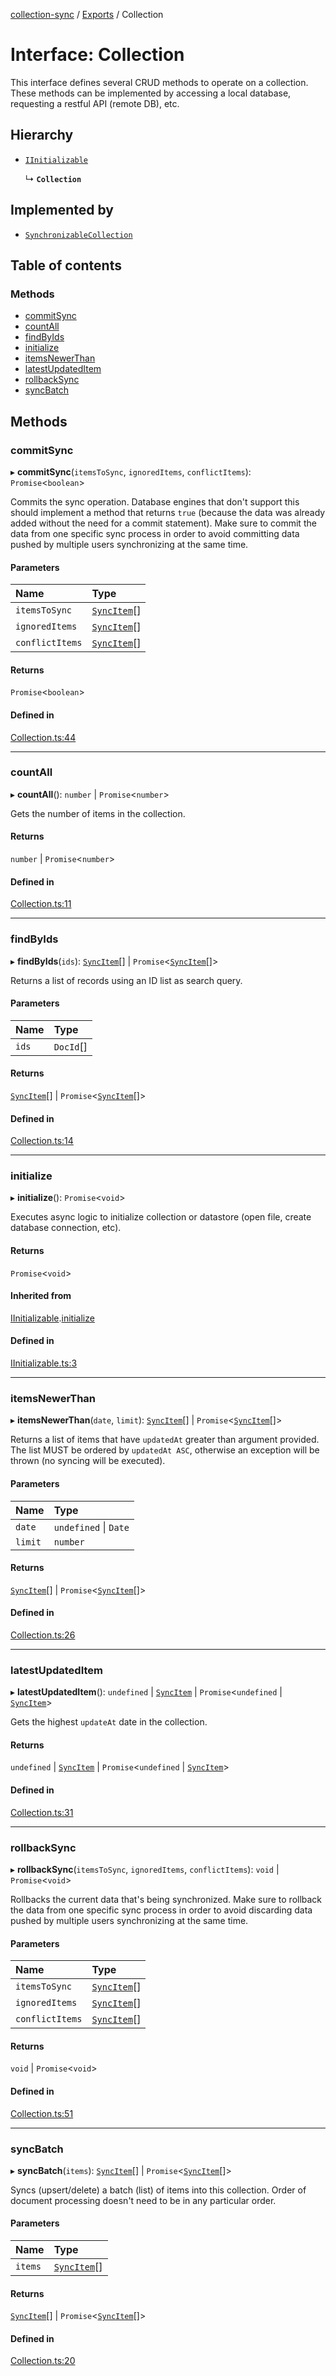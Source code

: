 [collection-sync](../README.md) / [Exports](../modules.md) / Collection

# Interface: Collection

This interface defines several CRUD methods to operate on a collection.
These methods can be implemented by accessing a local database, requesting a restful API (remote DB), etc.

## Hierarchy

- [`IInitializable`](IInitializable.md)

  ↳ **`Collection`**

## Implemented by

- [`SynchronizableCollection`](../classes/SynchronizableCollection.md)

## Table of contents

### Methods

- [commitSync](Collection.md#commitsync)
- [countAll](Collection.md#countall)
- [findByIds](Collection.md#findbyids)
- [initialize](Collection.md#initialize)
- [itemsNewerThan](Collection.md#itemsnewerthan)
- [latestUpdatedItem](Collection.md#latestupdateditem)
- [rollbackSync](Collection.md#rollbacksync)
- [syncBatch](Collection.md#syncbatch)

## Methods

### commitSync

▸ **commitSync**(`itemsToSync`, `ignoredItems`, `conflictItems`): `Promise`<`boolean`\>

Commits the sync operation. Database engines that don't support
this should implement a method that returns `true` (because the
data was already added without the need for a commit statement).
Make sure to commit the data from one specific sync process in order to avoid committing data
pushed by multiple users synchronizing at the same time.

#### Parameters

| Name | Type |
| :------ | :------ |
| `itemsToSync` | [`SyncItem`](../classes/SyncItem.md)[] |
| `ignoredItems` | [`SyncItem`](../classes/SyncItem.md)[] |
| `conflictItems` | [`SyncItem`](../classes/SyncItem.md)[] |

#### Returns

`Promise`<`boolean`\>

#### Defined in

[Collection.ts:44](https://github.com/ChrisVilches/Collection-Sync/blob/b225f12/src/Collection.ts#L44)

___

### countAll

▸ **countAll**(): `number` \| `Promise`<`number`\>

Gets the number of items in the collection.

#### Returns

`number` \| `Promise`<`number`\>

#### Defined in

[Collection.ts:11](https://github.com/ChrisVilches/Collection-Sync/blob/b225f12/src/Collection.ts#L11)

___

### findByIds

▸ **findByIds**(`ids`): [`SyncItem`](../classes/SyncItem.md)[] \| `Promise`<[`SyncItem`](../classes/SyncItem.md)[]\>

Returns a list of records using an ID list as search query.

#### Parameters

| Name | Type |
| :------ | :------ |
| `ids` | `DocId`[] |

#### Returns

[`SyncItem`](../classes/SyncItem.md)[] \| `Promise`<[`SyncItem`](../classes/SyncItem.md)[]\>

#### Defined in

[Collection.ts:14](https://github.com/ChrisVilches/Collection-Sync/blob/b225f12/src/Collection.ts#L14)

___

### initialize

▸ **initialize**(): `Promise`<`void`\>

Executes async logic to initialize collection or datastore (open file, create database connection, etc).

#### Returns

`Promise`<`void`\>

#### Inherited from

[IInitializable](IInitializable.md).[initialize](IInitializable.md#initialize)

#### Defined in

[IInitializable.ts:3](https://github.com/ChrisVilches/Collection-Sync/blob/b225f12/src/IInitializable.ts#L3)

___

### itemsNewerThan

▸ **itemsNewerThan**(`date`, `limit`): [`SyncItem`](../classes/SyncItem.md)[] \| `Promise`<[`SyncItem`](../classes/SyncItem.md)[]\>

Returns a list of items that have `updatedAt` greater than argument provided.
The list MUST be ordered by `updatedAt ASC`, otherwise an exception will be thrown (no syncing
will be executed).

#### Parameters

| Name | Type |
| :------ | :------ |
| `date` | `undefined` \| `Date` |
| `limit` | `number` |

#### Returns

[`SyncItem`](../classes/SyncItem.md)[] \| `Promise`<[`SyncItem`](../classes/SyncItem.md)[]\>

#### Defined in

[Collection.ts:26](https://github.com/ChrisVilches/Collection-Sync/blob/b225f12/src/Collection.ts#L26)

___

### latestUpdatedItem

▸ **latestUpdatedItem**(): `undefined` \| [`SyncItem`](../classes/SyncItem.md) \| `Promise`<`undefined` \| [`SyncItem`](../classes/SyncItem.md)\>

Gets the highest `updateAt` date in the collection.

#### Returns

`undefined` \| [`SyncItem`](../classes/SyncItem.md) \| `Promise`<`undefined` \| [`SyncItem`](../classes/SyncItem.md)\>

#### Defined in

[Collection.ts:31](https://github.com/ChrisVilches/Collection-Sync/blob/b225f12/src/Collection.ts#L31)

___

### rollbackSync

▸ **rollbackSync**(`itemsToSync`, `ignoredItems`, `conflictItems`): `void` \| `Promise`<`void`\>

Rollbacks the current data that's being synchronized.
Make sure to rollback the data from one specific sync process in order to avoid discarding data
pushed by multiple users synchronizing at the same time.

#### Parameters

| Name | Type |
| :------ | :------ |
| `itemsToSync` | [`SyncItem`](../classes/SyncItem.md)[] |
| `ignoredItems` | [`SyncItem`](../classes/SyncItem.md)[] |
| `conflictItems` | [`SyncItem`](../classes/SyncItem.md)[] |

#### Returns

`void` \| `Promise`<`void`\>

#### Defined in

[Collection.ts:51](https://github.com/ChrisVilches/Collection-Sync/blob/b225f12/src/Collection.ts#L51)

___

### syncBatch

▸ **syncBatch**(`items`): [`SyncItem`](../classes/SyncItem.md)[] \| `Promise`<[`SyncItem`](../classes/SyncItem.md)[]\>

Syncs (upsert/delete) a batch (list) of items into this collection.
Order of document processing doesn't need to be in any particular order.

#### Parameters

| Name | Type |
| :------ | :------ |
| `items` | [`SyncItem`](../classes/SyncItem.md)[] |

#### Returns

[`SyncItem`](../classes/SyncItem.md)[] \| `Promise`<[`SyncItem`](../classes/SyncItem.md)[]\>

#### Defined in

[Collection.ts:20](https://github.com/ChrisVilches/Collection-Sync/blob/b225f12/src/Collection.ts#L20)
